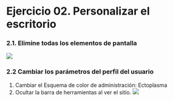 
# Ejercicio 02.  Personalizar el escritorio

### 2.1.   Elimine todas los elementos de pantalla

![](https://i.imgur.com/MleYnXV.png)
### 2.2 Cambiar los parámetros del perfil del usuario
1. Cambiar el Esquema de color de administración: Ectoplasma
2. Ocultar la barra de herramientas al ver el sitio.
![](https://i.imgur.com/OsJleKX.png)


<!--stackedit_data:
eyJoaXN0b3J5IjpbMTYwOTkyNjA3Niw5NzI0MjA1NDEsLTc0MT
UxNzY1MF19
-->